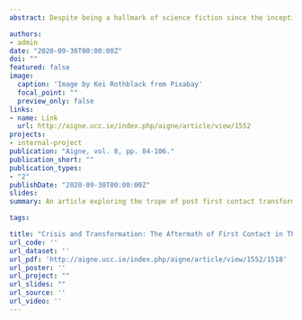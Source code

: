 ```yaml
---
abstract: Despite being a hallmark of science fiction since the inception of the genre, narratives that feature first contact scenarios between humans and alien civilizations became particularly popular in the middle of the twentieth century. Critical analyses have long neglected the uniqueness of first contact narratives in this period, especially their clear 'mentorship-like' rather than 'invasionlike' nature and the invariable transformation of humanity that follows the event. This article attempts to fill this gap in the research by comparing how the aftermath of first contact is treated in novels by Arthur C. Clarke, Robert A. Heinlein, and Isaac Asimov. The article argues that the structure of first contact in these narratives is deliberately crafted to appeal to both contemporary cultural anxieties, and to hard-wired biological biases. In each of the novels discussed, this transformation sees humanity, through various means, become more like the aliens. This change results in a type of hyper-sociality, which can be viewed in a positive or negative light depending on the narrative context, the conflicting attitudes towards communality and individualism, and the contemporary zeitgeist of the Cold War. In addition to a close reading of the three texts, the article also employs a sentiment analysis, with the help of Matthew Jockers' 'syuzhet' package, in order to uncover the emotional valence of the transformation underlying the trope.

authors:
- admin
date: "2020-09-30T00:00:00Z"
doi: ""
featured: false
image:
  caption: 'Image by Kei Rothblack from Pixabay'
  focal_point: ""
  preview_only: false
links:
- name: Link
  url: http://aigne.ucc.ie/index.php/aigne/article/view/1552
projects:
- internal-project
publication: "Aigne, vol. 8, pp. 84-106."
publication_short: ""
publication_types:
- "2"
publishDate: "2020-09-30T00:00:00Z"
slides:
summary: An article exploring the trope of post first contact transformation prevalent in mid twentieth century science fiction. The article uses a mixed method of close reading and sentiment analysis, guided by insight from cultural evolution and biocultural criticism.

tags:

title: "Crisis and Transformation: The Aftermath of First Contact in Three Mid-20th Century Science Fiction Novels" 
url_code: ''
url_dataset: ''
url_pdf: 'http://aigne.ucc.ie/index.php/aigne/article/view/1552/1518'
url_poster: ''
url_project: ""
url_slides: ""
url_source: ''
url_video: ''
---
```


